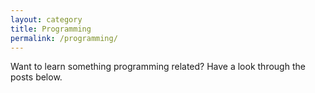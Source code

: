 ```yaml
---
layout: category
title: Programming
permalink: /programming/
---
```


Want to learn something programming related? Have a look through the posts below. 